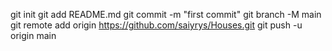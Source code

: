 git init
git add README.md
git commit -m "first commit"
git branch -M main
git remote add origin https://github.com/saiyrys/Houses.git
git push -u origin main
